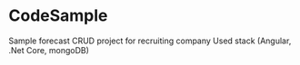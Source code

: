 # CodeSample
Sample forecast CRUD project for recruiting company
Used stack (Angular, .Net Core, mongoDB)
